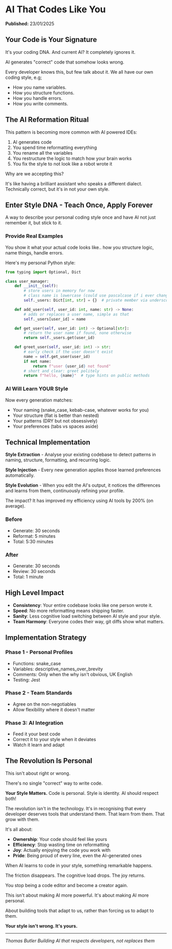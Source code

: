 # AI That Codes Like You

**Published:** 23/01/2025

## Your Code is Your Signature

It's your coding DNA. And current AI? It completely ignores it.

AI generates "correct" code that somehow looks wrong.

Every developer knows this, but few talk about it. We all have our own coding style, e.g;
- How you name variables.
- How you structure functions.
- How you handle errors.
- How you write comments.

## The AI Reformation Ritual

This pattern is becoming more common with AI powered IDEs:
1. AI generates code
2. You spend time reformatting everything
3. You rename all the variables
4. You restructure the logic to match how your brain works
5. You fix the style to not look like a robot wrote it

Why are we accepting this?

It's like having a brilliant assistant who speaks a different dialect. Technically correct, but it's in not your own style.

## Enter Style DNA - Teach Once, Apply Forever

A way to describe your personal coding style once and have AI not just remember it, but stick to it.

### Provide Real Examples

You show it what your actual code looks like.. how you structure logic, name things, handle errors.

Here's my personal Python style:

```python
from typing import Optional, Dict

class user_manager:
    def __init__(self):
        # store users in memory for now
        # class name is lowercase (could use pascalcase if i ever change my mind)
        self._users: Dict[int, str] = {}  # private member via underscore prefix

    def add_user(self, user_id: int, name: str) -> None:
        # adds or replaces a user name, simple as that
        self._users[user_id] = name

    def get_user(self, user_id: int) -> Optional[str]:
        # return the user name if found, none otherwise
        return self._users.get(user_id)

    def greet_user(self, user_id: int) -> str:
        # early check if the user doesn't exist
        name = self.get_user(user_id)
        if not name:
            return f"user {user_id} not found"
        # short and clear: greet politely
        return f"hello, {name}"  # type hints on public methods
```

### AI Will Learn YOUR Style

Now every generation matches:
- Your naming (snake_case, kebab-case, whatever works for you)
- Your structure (flat is better than nested)
- Your patterns (DRY but not obsessively)
- Your preferences (tabs vs spaces aside)

## Technical Implementation

**Style Extraction** - Analyse your existing codebase to detect patterns in naming, structure, formatting, and recurring logic.

**Style Injection** - Every new generation applies those learned preferences automatically.

**Style Evolution** - When you edit the AI's output, it notices the differences and learns from them, continuously refining your profile.

The impact? It has improved my efficiency using AI tools by 200% (on average).

### Before
- Generate: 30 seconds
- Reformat: 5 minutes
- Total: 5:30 minutes

### After
- Generate: 30 seconds
- Review: 30 seconds
- Total: 1 minute

## High Level Impact

- **Consistency**: Your entire codebase looks like one person wrote it.
- **Speed**: No more reformatting means shipping faster.
- **Sanity**: Less cognitive load switching between AI style and your style.
- **Team Harmony**: Everyone codes their way, git diffs show what matters.

## Implementation Strategy

### Phase 1 - Personal Profiles
- Functions: snake_case
- Variables: descriptive_names_over_brevity
- Comments: Only when the why isn't obvious, UK English
- Testing: Jest

### Phase 2 - Team Standards
- Agree on the non-negotiables
- Allow flexibility where it doesn't matter

### Phase 3: AI Integration
- Feed it your best code
- Correct it to your style when it deviates
- Watch it learn and adapt

## The Revolution Is Personal

This isn't about right or wrong.

There's no single "correct" way to write code.

**Your Style Matters.** Code is personal. Style is identity. AI should respect both!

The revolution isn't in the technology. It's in recognising that every developer deserves tools that understand them. That learn from them. That grow with them.

It's all about:
- **Ownership**: Your code should feel like yours
- **Efficiency**: Stop wasting time on reformatting
- **Joy**: Actually enjoying the code you work with
- **Pride**: Being proud of every line, even the AI-generated ones

When AI learns to code in your style, something remarkable happens.

The friction disappears. The cognitive load drops. The joy returns.

You stop being a code editor and become a creator again.

This isn't about making AI more powerful. It's about making AI more personal.

About building tools that adapt to us, rather than forcing us to adapt to them.

**Your style isn't wrong. It's yours.**

---

*Thomas Butler*
*Building AI that respects developers, not replaces them*
